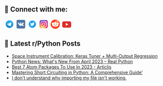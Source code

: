## 🔎 Connect with me:
[<img src="https://github.com/bullbesh/bullbesh/blob/main/images/Telegram.png" width="32" height="32" />](https://t.me/bullbesh)
[<img src="https://github.com/bullbesh/bullbesh/blob/main/images/VK.png" width="32" height="32" />](https://vk.com/bullbesh)
[<img src="https://github.com/bullbesh/bullbesh/blob/main/images/Twitter.png" width="32" height="32" />](https://twitter.com/bullbesh1)
[<img src="https://github.com/bullbesh/bullbesh/blob/main/images/Instagram.png" width="32" height="32" />](https://www.instagram.com/bullbesh)
[<img src="https://github.com/bullbesh/bullbesh/blob/main/images/Reddit.png" width="32" height="32" />](https://www.reddit.com/user/bullbesh)
[<img src="https://github.com/bullbesh/bullbesh/blob/main/images/YouTube.png" width="32" height="32" />](https://www.youtube.com/channel/UCtfjRs6uzgq5mfm8S06WTcg)

## 📕 Latest r/Python Posts
<!-- BLOG-POST-LIST:START -->
- [Space Instrument Calibration: Keras Tuner + Multi-Output Regression](https://www.reddit.com/r/Python/comments/13gkql0/space_instrument_calibration_keras_tuner/)
- [Python News: What&#39;s New From April 2023 – Real Python](https://www.reddit.com/r/Python/comments/13gk6gs/python_news_whats_new_from_april_2023_real_python/)
- [Best 7 Atom Packages To Use In 2023 - Articlis](https://www.reddit.com/r/Python/comments/13ghzwg/best_7_atom_packages_to_use_in_2023_articlis/)
- [Mastering Short Circuiting in Python: A Comprehensive Guide’](https://www.reddit.com/r/Python/comments/13gh8tn/mastering_short_circuiting_in_python_a/)
- [I don&#39;t understand why importing my file isn&#39;t working.](https://www.reddit.com/r/Python/comments/13ggg0i/i_dont_understand_why_importing_my_file_isnt/)
<!-- BLOG-POST-LIST:END -->
